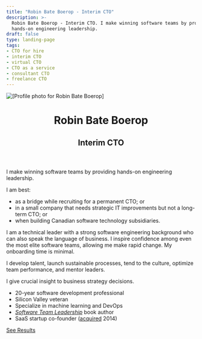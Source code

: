 ```yaml
---
title: "Robin Bate Boerop - Interim CTO"
description: >-
  Robin Bate Boerop - Interim CTO. I make winning software teams by providing
  hands-on engineering leadership.
draft: false
type: landing-page
tags:
- CTO for hire
- interim CTO
- virtual CTO
- CTO as a service
- consultant CTO
- freelance CTO
---
```


<div
 id="main-flex-container"
 class="flex-l pa3 mw8 center"
 ><div
   id="image-container"
   class="w-50-l flex justify-center justify-end-l mr3-l"
   ><img
     id="image-robinbb-profile"
     alt="[Profile photo for Robin Bate Boerop]"
     class="dtc br2"
     style="max-height: 600px;"
     src="/images/robinbb-profile-photo-bw.jpeg"
     >
  </div>
  <div
   id="text-container"
   class="w-50-l mw7"
   ><header
     id="about-header"
     class="bt mt3 mt0-l"
     ><h1
       id="about-title"
       class="f1 lh-title mt0 mb1"
       >Robin Bate Boerop</h1>
      <h2>Interim CTO</h2>
    </header>
    <div
     id="default-single-content-wrapper"
     class="nested-copy-line-height lh-copy merriweather mid-gray f4 nested-links nested-img"
     >

I make winning software teams by providing hands-on engineering leadership.

I am best:

- as a bridge while recruiting for a permanent CTO; or
- in a small company that needs strategic IT improvements but not a long-term
  CTO; or
- when building Canadian software technology subsidiaries.

I am a technical leader with a strong software engineering background who can
also speak the language of business. I inspire confidence among even the most
elite software teams, allowing me make rapid change. My onboarding time is
minimal.

I develop talent, launch sustainable processes, tend to the culture, optimize
team performance, and mentor leaders.

I give crucial insight to business strategy decisions.

- 20-year software development professional
- Silicon Valley veteran
- Specialize in machine learning and DevOps
- _<a href="/stl-book/" target="_blank">Software Team Leadership</a>_ book author
- SaaS startup co-founder
  (<a href="/blog/userevents-acquisition/" target="_blank" alt="Userevents acquisition">acquired</a> 2014)

<a href="/results/" class="button f3 cf fr tc ph3 pv1 br3 b">See Results</a>

</div>
</div>
</div>
